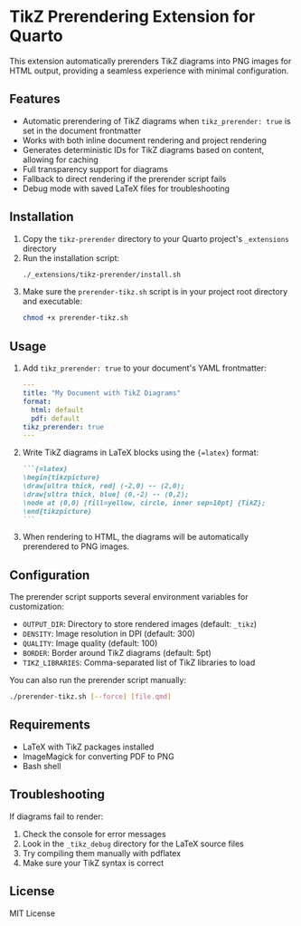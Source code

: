# TikZ Prerendering Extension for Quarto

This extension automatically prerenders TikZ diagrams into PNG images for HTML output, providing a seamless experience with minimal configuration.

## Features

- Automatic prerendering of TikZ diagrams when `tikz_prerender: true` is set in the document frontmatter
- Works with both inline document rendering and project rendering
- Generates deterministic IDs for TikZ diagrams based on content, allowing for caching
- Full transparency support for diagrams
- Fallback to direct rendering if the prerender script fails
- Debug mode with saved LaTeX files for troubleshooting

## Installation

1. Copy the `tikz-prerender` directory to your Quarto project's `_extensions` directory
2. Run the installation script:
   ```bash
   ./_extensions/tikz-prerender/install.sh
   ```
3. Make sure the `prerender-tikz.sh` script is in your project root directory and executable:
   ```bash
   chmod +x prerender-tikz.sh
   ```

## Usage

1. Add `tikz_prerender: true` to your document's YAML frontmatter:
   ```yaml
   ---
   title: "My Document with TikZ Diagrams"
   format:
     html: default
     pdf: default
   tikz_prerender: true
   ---
   ```

2. Write TikZ diagrams in LaTeX blocks using the `{=latex}` format:
   ````markdown
   ```{=latex}
   \begin{tikzpicture}
   \draw[ultra thick, red] (-2,0) -- (2,0);
   \draw[ultra thick, blue] (0,-2) -- (0,2);
   \node at (0,0) [fill=yellow, circle, inner sep=10pt] {TikZ};
   \end{tikzpicture}
   ```
   ````

3. When rendering to HTML, the diagrams will be automatically prerendered to PNG images.

## Configuration

The prerender script supports several environment variables for customization:

- `OUTPUT_DIR`: Directory to store rendered images (default: `_tikz`)
- `DENSITY`: Image resolution in DPI (default: 300)
- `QUALITY`: Image quality (default: 100)
- `BORDER`: Border around TikZ diagrams (default: 5pt)
- `TIKZ_LIBRARIES`: Comma-separated list of TikZ libraries to load

You can also run the prerender script manually:

```bash
./prerender-tikz.sh [--force] [file.qmd]
```

## Requirements

- LaTeX with TikZ packages installed
- ImageMagick for converting PDF to PNG
- Bash shell

## Troubleshooting

If diagrams fail to render:

1. Check the console for error messages
2. Look in the `_tikz_debug` directory for the LaTeX source files
3. Try compiling them manually with pdflatex
4. Make sure your TikZ syntax is correct

## License

MIT License 